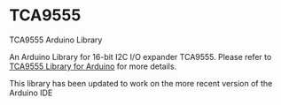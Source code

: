TCA9555
=======

TCA9555 Arduino Library

An Arduino Library for 16-bit I2C I/O expander TCA9555. Please refer to <a href="http://www.kerrywong.com/2011/03/05/tca9555-library-for-arduino/">TCA9555 Library for Arduino</a> for more details.

This library has been updated to work on the more recent version of the Arduino IDE
